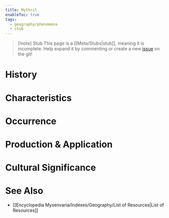 ```yaml
---
title: Mythril
enableToc: true
tags:
  - geography/phenomena
  - stub
---
```


> [!note] Stub
> This page is a [[Meta/Stubs|stub]], meaning it is incomplete. Help expand it by commenting or create a new [issue](https://github.com/RagtimeGal/quartz--encyclopedia-mysenvaria/issues/new/choose) on the git!


# History

# Characteristics

# Occurrence

# Production & Application

# Cultural Significance

# See Also
- [[Encyclopedia Mysenvaria/Indexes/Geography/List of Resources|List of Resources]]